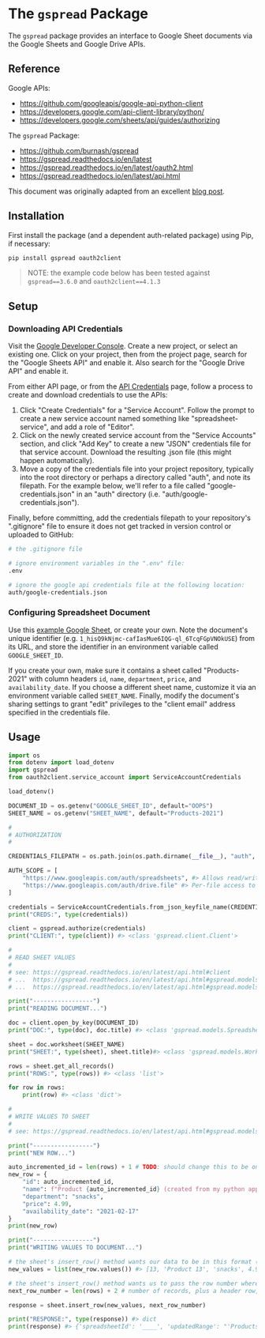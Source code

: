 # The `gspread` Package

The `gspread` package provides an interface to Google Sheet documents via the Google Sheets and Google Drive APIs.

## Reference

Google APIs:

  + https://github.com/googleapis/google-api-python-client
  + https://developers.google.com/api-client-library/python/
  + https://developers.google.com/sheets/api/guides/authorizing

The `gspread` Package:

  + https://github.com/burnash/gspread
  + https://gspread.readthedocs.io/en/latest
  + https://gspread.readthedocs.io/en/latest/oauth2.html
  + https://gspread.readthedocs.io/en/latest/api.html

This document was originally adapted from an excellent [blog post](https://www.twilio.com/blog/2017/02/an-easy-way-to-read-and-write-to-a-google-spreadsheet-in-python.html).

## Installation

First install the package (and a dependent auth-related package) using Pip, if necessary:

```sh
pip install gspread oauth2client
```

> NOTE: the example code below has been tested against `gspread==3.6.0`  and `oauth2client==4.1.3`

## Setup

### Downloading API Credentials

Visit the [Google Developer Console](https://console.developers.google.com/cloud-resource-manager). Create a new project, or select an existing one. Click on your project, then from the project page, search for the "Google Sheets API" and enable it. Also search for the "Google Drive API" and enable it.

From either API page, or from the [API Credentials](https://console.developers.google.com/apis/credentials) page, follow a process to create and download credentials to use the APIs:
  1. Click "Create Credentials" for a "Service Account". Follow the prompt to create a new service account named something like "spreadsheet-service", and add a role of "Editor".
  2. Click on the newly created service account from the "Service Accounts" section, and click "Add Key" to create a new "JSON" credentials file for that service account. Download the resulting .json file (this might happen automatically).
  3. Move a copy of the credentials file into your project repository, typically into the root directory or perhaps a directory called "auth", and note its filepath. For the example below, we'll refer to a file called "google-credentials.json" in an "auth" directory (i.e. "auth/google-credentials.json").

Finally, before committing, add the credentials filepath to your repository's ".gitignore" file to ensure it does not get tracked in version control or uploaded to GitHub:

```sh
# the .gitignore file

# ignore environment variables in the ".env" file:
.env

# ignore the google api credentials file at the following location:
auth/google-credentials.json
```

### Configuring Spreadsheet Document

Use this [example Google Sheet](https://docs.google.com/spreadsheets/d/1_hisQ9kNjmc-cafIasMue6IQG-ql_6TcqFGpVNOkUSE/edit#gid=0), or create your own. Note the document's unique identifier (e.g. `1_hisQ9kNjmc-cafIasMue6IQG-ql_6TcqFGpVNOkUSE`) from its URL, and store the identifier in an environment variable called `GOOGLE_SHEET_ID`.

If you create your own, make sure it contains a sheet called "Products-2021" with column headers `id`, `name`, `department`, `price`, and `availability_date`. If you choose a different sheet name, customize it via an environment variable called `SHEET_NAME`. Finally, modify the document's sharing settings to grant "edit" privileges to the "client email" address specified in the credentials file.

## Usage

```py
import os
from dotenv import load_dotenv
import gspread
from oauth2client.service_account import ServiceAccountCredentials

load_dotenv()

DOCUMENT_ID = os.getenv("GOOGLE_SHEET_ID", default="OOPS")
SHEET_NAME = os.getenv("SHEET_NAME", default="Products-2021")

#
# AUTHORIZATION
#

CREDENTIALS_FILEPATH = os.path.join(os.path.dirname(__file__), "auth", "google-credentials.json") # OS-agnostic filepath reference for "auth/google-credentials.json"

AUTH_SCOPE = [
    "https://www.googleapis.com/auth/spreadsheets", #> Allows read/write access to the user's sheets and their properties.
    "https://www.googleapis.com/auth/drive.file" #> Per-file access to files created or opened by the app.
]

credentials = ServiceAccountCredentials.from_json_keyfile_name(CREDENTIALS_FILEPATH, AUTH_SCOPE)
print("CREDS:", type(credentials))

client = gspread.authorize(credentials)
print("CLIENT:", type(client)) #> <class 'gspread.client.Client'>

#
# READ SHEET VALUES
#
# see: https://gspread.readthedocs.io/en/latest/api.html#client
# ...  https://gspread.readthedocs.io/en/latest/api.html#gspread.models.Spreadsheet
# ...  https://gspread.readthedocs.io/en/latest/api.html#gspread.models.Worksheet

print("-----------------")
print("READING DOCUMENT...")

doc = client.open_by_key(DOCUMENT_ID)
print("DOC:", type(doc), doc.title) #> <class 'gspread.models.Spreadsheet'>

sheet = doc.worksheet(SHEET_NAME)
print("SHEET:", type(sheet), sheet.title)#> <class 'gspread.models.Worksheet'>

rows = sheet.get_all_records()
print("ROWS:", type(rows)) #> <class 'list'>

for row in rows:
    print(row) #> <class 'dict'>

#
# WRITE VALUES TO SHEET
#
# see: https://gspread.readthedocs.io/en/latest/api.html#gspread.models.Worksheet.insert_row

print("-----------------")
print("NEW ROW...")

auto_incremented_id = len(rows) + 1 # TODO: should change this to be one greater than the current maximum id value
new_row = {
    "id": auto_incremented_id,
    "name": f"Product {auto_incremented_id} (created from my python app)",
    "department": "snacks",
    "price": 4.99,
    "availability_date": "2021-02-17"
}
print(new_row)

print("-----------------")
print("WRITING VALUES TO DOCUMENT...")

# the sheet's insert_row() method wants our data to be in this format (see docs):
new_values = list(new_row.values()) #> [13, 'Product 13', 'snacks', 4.99, '2019-01-01']

# the sheet's insert_row() method wants us to pass the row number where this will be inserted (see docs):
next_row_number = len(rows) + 2 # number of records, plus a header row, plus one

response = sheet.insert_row(new_values, next_row_number)

print("RESPONSE:", type(response)) #> dict
print(response) #> {'spreadsheetId': '____', 'updatedRange': "'Products-2021'!A9:E9", 'updatedRows': 1, 'updatedColumns': 5, 'updatedCells': 5}

```
